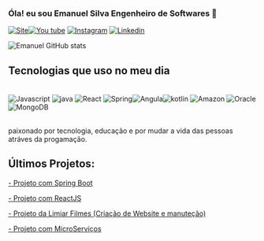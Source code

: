 ### Óla! eu sou Emanuel Silva Engenheiro de Softwares 🤚


[![Site](https://img.shields.io/website-up-down-green-red/http/monip.org.svg)](https://Devsenio.com.br)[![You tube](https://img.shields.io/badge/YouTube-FF0000?style=for-the-badge&logo=youtube&logoColor=white)](https://Devsenio.com.br)
[![Instagram](https://img.shields.io/badge/Instagram-E4405F?style=for-the-badge&logo=instagram&logoColor=white)](https://instagram.com/Devsenio.com.br)
[![Linkedin](https://img.shields.io/badge/LinkedIn-0077B5?style=for-the-badge&logo=linkedin&logoColor=white)](https://https://www.linkedin.com/in/emanuel-silva-50629169/)

![Emanuel GitHub stats](https://github-readme-stats.vercel.app/api?username=EmanuelDev2020&show_icons=true&theme=radical)

## Tecnologias que uso no meu dia 

<div style="display:inline_block"><br/>
<img align="center" alt="Javascript"src="https://img.shields.io/badge/JavaScript-F7DF1E?style=for-the-badge&logo=javascript&logoColor=black"/>
<img align="center" alt="java"src="https://img.shields.io/badge/Java-ED8B00?style=for-the-badge&logo=openjdk&logoColor=white"/>
<img align="center" alt="React"src="https://img.shields.io/badge/React-20232A?style=for-the-badge&logo=react&logoColor=61DAFB"/>
<img align="center" alt="Spring"src="https://img.shields.io/badge/Spring-6DB33F?style=for-the-badge&logo=spring&logoColor=white"/><img align="center" alt="Angula"src="https://img.shields.io/badge/Angular-DD0031?style=for-the-badge&logo=angular&logoColor=white"/><img align="center" alt="kotlin"src="https://img.shields.io/badge/Kotlin-0095D5?&style=for-the-badge&logo=kotlin&logoColor=white"/>
<img align="center" alt="Amazon"src="https://img.shields.io/badge/Amazon_AWS-232F3E?style=for-the-badge&logo=amazon-aws&logoColor=white"/>
<img align="center" alt="Oracle"src="https://img.shields.io/badge/Oracle-F80000?style=for-the-badge&logo=oracle&logoColor=black"/>
<img align="center" alt="MongoDB"src="https://img.shields.io/badge/MongoDB-4EA94B?style=for-the-badge&logo=mongodb&logoColor=white"/></div><br/>

paixonado por tecnologia,  educação e por mudar a vida das pessoas  atráves  da progamação.

## Últimos Projetos:
[- Projeto com Spring Boot ](https://img.shields.io/website-up-down-green-red/http/monip.org.svg)<br/>

[- Projeto com ReactJS ](https://img.shields.io/website-up-down-green-red/http/monip.org.svg)<br/>

[- Projeto da Limiar Filmes (Criação de Website e manuteção)](https://img.shields.io/website-up-down-green-red/http/monip.org.svg)<br/>


[- Projeto com MicroServiços](https://img.shields.io/website-up-down-green-red/http/monip.org.svg)<br/>






